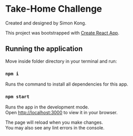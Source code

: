 # Take-Home Challenge

Created and designed by Simon Kong.

This project was bootstrapped with [Create React App](https://github.com/facebook/create-react-app).

## Running the application

Move inside folder directory in your terminal and run:

### `npm i`

Runs the command to install all dependencies for this app.

### `npm start`

Runs the app in the development mode.\
Open [http://localhost:3000](http://localhost:3000) to view it in your browser.

The page will reload when you make changes.\
You may also see any lint errors in the console.

